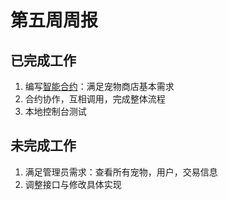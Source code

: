 # 第五周周报

## 已完成工作
1. 编写[智能合约](https://github.com/webanklabgroup5/PetStore-Server/tree/contract)：满足宠物商店基本需求
2. 合约协作，互相调用，完成整体流程
3. 本地控制台测试

## 未完成工作
1. 满足管理员需求：查看所有宠物，用户，交易信息
2. 调整接口与修改具体实现
